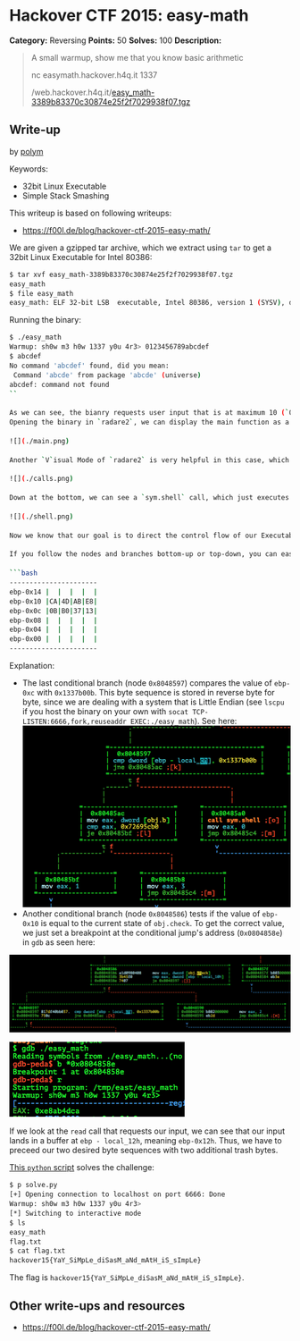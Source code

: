 # Hackover CTF 2015: easy-math

**Category:** Reversing
**Points:** 50
**Solves:** 100
**Description:**

> A small warmup, show me that you know basic arithmetic
> 
> nc easymath.hackover.h4q.it 1337 
> 
> 
> /web.hackover.h4q.it/[easy_math-3389b83370c30874e25f2f7029938f07.tgz](./easy_math-3389b83370c30874e25f2f7029938f07.tgz)


## Write-up

by [polym](https://github.com/abpolym)

Keywords:

* 32bit Linux Executable
* Simple Stack Smashing

This writeup is based on following writeups:

* <https://f00l.de/blog/hackover-ctf-2015-easy-math/>

We are given a gzipped tar archive, which we extract using `tar` to get a 32bit Linux Executable for Intel 80386:

```bash
$ tar xvf easy_math-3389b83370c30874e25f2f7029938f07.tgz 
easy_math
$ file easy_math
easy_math: ELF 32-bit LSB  executable, Intel 80386, version 1 (SYSV), dynamically linked (uses shared libs), for GNU/Linux 2.6.32, BuildID[sha1]=ee2dccecb81b8d0e4e2efbe46606f867138ad73f, not stripped
```

Running the binary:

```bash
$ ./easy_math 
Warmup: sh0w m3 h0w 1337 y0u 4r3> 0123456789abcdef
$ abcdef
No command 'abcdef' found, did you mean:
 Command 'abcde' from package 'abcde' (universe)
abcdef: command not found
``

As we can see, the bianry requests user input that is at maximum 10 (`0xa`) Bytes of size (including newline).
Opening the binary in `radare2`, we can display the main function as a CFG:

![](./main.png)

Another `V`isual Mode of `radare2` is very helpful in this case, which quickly shows you calls to other functions and static strings:

![](./calls.png)

Down at the bottom, we can see a `sym.shell` call, which just executes `/bin/sh`:

![](./shell.png)

Now we know that our goal is to direct the control flow of our Executable to pass over node `0x80485a0`, which contains our beloved `system(/bin/sh)` call :).

If you follow the nodes and branches bottom-up or top-down, you can easily see that most conditional jumps are always taken by default and that the final Stack layout should look like that:

```bash
----------------------
ebp-0x14 |  |  |  |  |
ebp-0x10 |CA|4D|AB|E8|
ebp-0x0c |0B|B0|37|13|
ebp-0x08 |  |  |  |  |
ebp-0x04 |  |  |  |  |
ebp-0x00 |  |  |  |  |
----------------------
```

Explanation:

* The last conditional branch (node `0x8048597`) compares the value of `ebp-0xc` with `0x1337b00b`. This byte sequence is stored in reverse byte for byte, since we are dealing with a system that is Little Endian (see `lscpu` if you host the binary on your own with `socat TCP-LISTEN:6666,fork,reuseaddr EXEC:./easy_math`). See here:
![](./branch1.png)
* Another conditional branch (node `0x8048586`) tests if the value of `ebp-0x10` is equal to the current state of `obj.check`. To get the correct value, we just set a breakpoint at the conditional jump's address (`0x0804858e`) in `gdb` as seen here:

![](./branch2.png)

![](./gdb.png)

If we look at the `read` call that requests our input, we can see that our input lands in a buffer at `ebp - local_12h`, meaning `ebp-0x12h`. Thus, we have to preceed our two desired byte sequences with two additional trash bytes.

[This `python` script](./solve.py) solves the challenge:

```bash
$ p solve.py 
[+] Opening connection to localhost on port 6666: Done
Warmup: sh0w m3 h0w 1337 y0u 4r3> 
[*] Switching to interactive mode
$ ls
easy_math
flag.txt
$ cat flag.txt
hackover15{YaY_SiMpLe_diSasM_aNd_mAtH_iS_sImpLe}
```

The flag is `hackover15{YaY_SiMpLe_diSasM_aNd_mAtH_iS_sImpLe}`.

## Other write-ups and resources

* <https://f00l.de/blog/hackover-ctf-2015-easy-math/>
